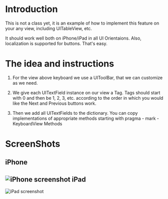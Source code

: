 Introduction
===
This is not a class yet, it is an example of how to implement this feature on your any view, including UITableView, etc.

It should work well both on iPhone/iPad in all UI Orientaions. Also, localization is supported for buttons. That's easy. 

The idea and instructions
===

1. For the view above keyboard we use a UIToolBar, that we can customize as we need. 

2. We give each UITextField instance on our view a Tag. Tags should start with 0 and then be 1, 2, 3, etc. according to the order in which you would like the Next and Previous buttons work.

3. Then we add all UITextFields to the dictionary. You can copy implementations of appropriate methods starting with pragma - mark - KeyboardView Methods

ScreenShots
===
iPhone
---
![iPhone screenshot](/DKKeyboardView/blob/master/iPhoneScreenshot.png)
iPad
---

![iPad screenshot](/DKKeyboardView/blob/master/iPadScreenshot.png)